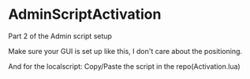 # AdminScriptActivation
Part 2 of the Admin script setup


Make sure your GUI is set up like this, I don't care about the positioning.

And for the localscript: Copy/Paste the script in the repo(Activation.lua)
